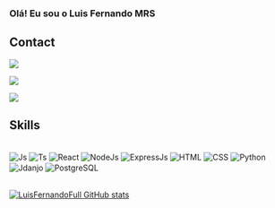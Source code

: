 ### Olá! Eu sou o Luis Fernando MRS
## Contact
<div>
  <a href = "mailto:luisfernandomrs@outlook.com" ><img src="https://img.shields.io/badge/Microsoft_Outlook-0078D4?style=for-the-badge&logo=microsoft-outlook&logoColor=white" target="_blank" ></a>
  
  <a href = "https://www.linkedin.com/in/luisfernandomrsilva/"><img src="https://img.shields.io/badge/LinkedIn-0077B5?style=for-the-badge&logo=linkedin&logoColor=white" target="_blank"></a>
  
  <a href = "https://contate.me/luisfernandomrs"><img src="https://img.shields.io/badge/WhatsApp-25D366?style=for-the-badge&logo=whatsapp&logoColor=white" target="_blank"></a>
</div>

## Skills

<div style="display: inline_block"><br>
  <img align="center" alt="Js" src="https://img.shields.io/badge/JavaScript-323330?style=for-the-badge&logo=javascript&logoColor=F7DF1E">
  <img align="center" alt="Ts"  src="https://img.shields.io/badge/TypeScript-007ACC?style=for-the-badge&logo=typescript&logoColor=white">
  <img align="center" alt="React"  src="https://img.shields.io/badge/React-20232A?style=for-the-badge&logo=react&logoColor=61DAFB">
  <img align="center" alt="NodeJs"  src="https://img.shields.io/badge/Node.js-43853D?style=for-the-badge&logo=node.js&logoColor=white">
  <img align="center" alt="ExpressJs"  src="https://img.shields.io/badge/Express.js-404D59?style=for-the-badge">
  <img align="center" alt="HTML"  src="https://img.shields.io/badge/HTML5-E34F26?style=for-the-badge&logo=html5&logoColor=white">
  <img align="center" alt="CSS"  src="https://img.shields.io/badge/CSS3-1572B6?style=for-the-badge&logo=css3&logoColor=white">
  <img align="center" alt="Python"  src="https://img.shields.io/badge/Python-14354C?style=for-the-badge&logo=python&logoColor=white">
  <img align="center" alt="Jdanjo"  src="https://img.shields.io/badge/Django-092E20?style=for-the-badge&logo=django&logoColor=white"> 
  <img align="center" alt="PostgreSQL"  src="https://img.shields.io/badge/PostgreSQL-316192?style=for-the-badge&logo=postgresql&logoColor=white">
</div>
<br>

[![LuisFernandoFull GitHub stats](https://github-readme-stats.vercel.app/api?username=LuisFernandofull)](https://github.com/anuraghazra/github-readme-stats)

